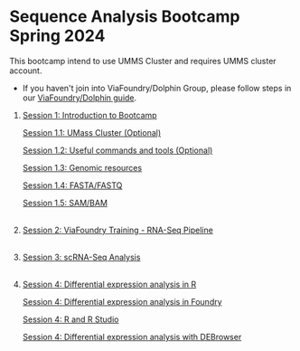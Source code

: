# Sequence Analysis Bootcamp Spring 2024

This bootcamp intend to use UMMS Cluster and requires UMMS cluster account.

- If you haven't join into ViaFoundry/Dolphin Group, please follow steps in our [ViaFoundry/Dolphin guide](preliminary_steps.md).

1. [Session 1: Introduction to Bootcamp](session1/session1.md)</br>

   [Session 1.1: UMass Cluster (Optional)](session1/session1.2.md)</br>

   [Session 1.2: Useful commands and tools (Optional)](session1/usefull.md)</br>

   [Session 1.3: Genomic resources](session1/genomic_resources.md)</br>

   [Session 1.4: FASTA/FASTQ](session1/fasta_fastq.md)</br>

   [Session 1.5: SAM/BAM](session1/sam_bam.md)</br></br>

2. [Session 2: ViaFoundry Training - RNA-Seq Pipeline](session2/session2.md)</br></br>

3. [Session 3: scRNA-Seq Analysis](session3/session3.md)</br></br>
   
4. [Session 4: Differential expression analysis in R](https://web.dolphinnext.com/umw_biocore/class/bootcamp/session4_Differential_Expression_Presentation.html)</br>

   [Session 4: Differential expression analysis in Foundry](session4/session4_DE_module_in_Foundry.md)</br>

   [Session 4: R and R Studio](session4/session4_R_RStudio.md)</br>

   [Session 4: Differential expression analysis with DEBrowser](session4/session4_DEBrowser.md)</br>

